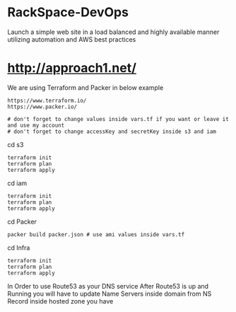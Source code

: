# RackSpace-DevOps
Launch a simple web site in a load balanced and highly available manner utilizing automation and AWS best practices

# http://approach1.net/

We are using Terraform and Packer in below example 
```
https://www.terraform.io/
https://www.packer.io/

# don't forget to change values inside vars.tf if you want or leave it and use my account 
# don't forget to change accessKey and secretKey inside s3 and iam 

```
cd s3
```
terraform init
terraform plan
terraform apply 
```
cd iam
```
terraform init
terraform plan
terraform apply 
```

cd Packer
```
packer build packer.json # use ami values inside vars.tf
```

cd Infra 
```
terraform init
terraform plan
terraform apply 
```

In Order to use Route53 as your DNS service After Route53 is up and Running you will have to update Name Servers inside domain from NS Record inside hosted zone you have
